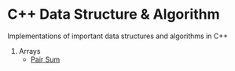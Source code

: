 # C++ Data Structure & Algorithm

Implementations of important data structures and algorithms in C++

1. Arrays
   * [Pair Sum](https://github.com/prashantk1803/DataStructureAlgorithm/blob/master/Arrays/arraypairsum.cpp)
